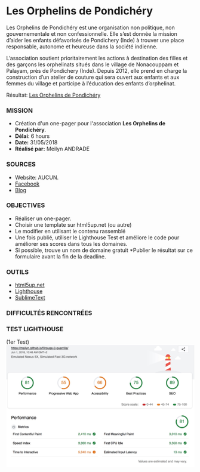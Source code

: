 # Les Orphelins de Pondichéry

Les Orphelins de Pondichéry est une organisation non politique, non gouvernementale et non confessionnelle. Elle s’est donnée la mission d’aider les enfants défavorisés de Pondichery (Inde) à trouver une place responsable, autonome et heureuse dans la société indienne.

 

L’association soutient prioritairement les actions à destination des filles et des garçons  les orphelinats situés dans le village de Nonacouppam et Palayam, près de Pondichery (Inde). Depuis 2012, elle prend en charge la construction d’un atelier de couture qui sera ouvert aux enfants et aux femmes du village et participe à l’éducation des enfants d’orphelinat.

Résultat: [Les Orphelins de Pondichéry](https://meilyn.github.io/filrouge-0-guerrilla/) 

### MISSION
 
* Création d'un one-pager pour l'association **Les Orphelins de Pondichéry**. 
* **Délai**: 6 hours
* **Date:** 31/05/2018
* **Réalisé par:** Meilyn ANDRADE 

### SOURCES
* Website: AUCUN.
* [Facebook](https://bit.ly/2J7sQK3)
* [Blog](https://orphelinsdepondichery.jimdo.com/don-et-adhesion/)


### OBJECTIVES
* Réaliser un one-pager.
* Choisir une template sur html5up.net (ou autre)
* Le modifier en utilisant le contenu rassemblé
* Une fois publié, utiliser le Lighthouse Test et améliore le code pour améliorer ses scores dans tous les domaines.
* Si possible, trouve un nom de domaine gratuit
*Publier le résultat sur ce formulaire avant la fin de la deadline.


### OUTILS

* [html5up.net](https://html5up.net/)
* [Lighthouse](https://developers.google.com/web/tools/lighthouse/) 
* [SublimeText](https://www.sublimetext.com/)

### DIFFICULTÉS RENCONTRÉES


### TEST LIGHTHOUSE
(1er Test)
![LightHouse](images/LightBox.jpeg)




